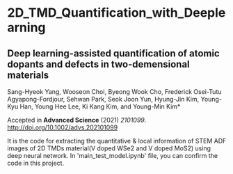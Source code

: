 # 2D_TMD_Quantification_with_Deeplearning

## Deep learning-assisted quantification of atomic dopants and defects in two-demensional materials
 Sang-Hyeok Yang, Wooseon Choi, Byeong Wook Cho, Frederick Osei-Tutu Agyapong-Fordjour, Sehwan Park, Seok Joon Yun, Hyung-Jin Kim, Young-Kyu Han, Young Hee Lee, Ki Kang Kim, and Young-Min Kim*

Accepted in __Advanced Science__ (2021) _2101099_. http://doi.org/10.1002/advs.202101099


It is the code for extracting the quantitative & local information of STEM ADF images of 2D TMDs material(V doped WSe2 and V doped MoS2) using deep neural network.
In 'main_test_model.ipynb' file, you can confirm the code in this project.
